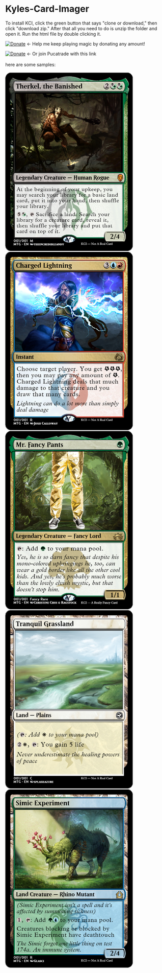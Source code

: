 # Kyles-Card-Imager
To install KCI, click the green button that says "clone or download," then click "download zip." After that all you need to do is unzip the folder and open it. Run the html file by double clicking it.


[![Donate](https://img.shields.io/badge/Donate-PayPal-blue.svg?longCache=true&style=popout)](https://www.paypal.me/kyleburtondonate
) ← Help me keep playing magic by donating any amount!


[![Donate](https://img.shields.io/badge/Join-PucaTrade-purple.svg?longCache=true&style=popout)](https://pucatrade.com/invite/gift/186748) ← Or join Pucatrade with this link
<br><br>
here are some samples:
<br><br>
<img src="sampleCards/sample-card-1.png" alt="Sample image" width="400">
<img src="sampleCards/sample-card-2.png" alt="Sample image" width="400">
<img src="sampleCards/sample-card-6.png" alt="Sample image" width="400">
<img src="sampleCards/sample-card-3.png" alt="Sample image" width="400">
<img src="sampleCards/sample-card-5.png" alt="Sample image" width="400">
